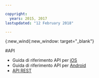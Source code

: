 ```yaml
---

copyright:
  years: 2015, 2017
lastupdated: "12 February 2018"

---
```


{:new_wind{:new_window: target="_blank"}

#API

 - Guida di riferimento API per [iOS](http://ibm-bluemix-mobile-services.github.io/API-docs/client-SDK/BMSPush/Swift/index.html)
 - Guida di riferimento API per [Android](https://www.javadoc.io/doc/com.ibm.mobilefirstplatform.clientsdk.android/push/3.6.1)
 - [API REST](https://imfpush.{DomainName}/imfpush/) 
